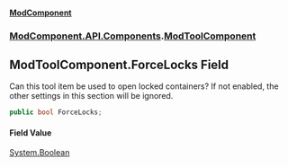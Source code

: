 #### [ModComponent](index.md 'index')
### [ModComponent.API.Components](index.md#ModComponent.API.Components 'ModComponent.API.Components').[ModToolComponent](ModToolComponent.md 'ModComponent.API.Components.ModToolComponent')

## ModToolComponent.ForceLocks Field

Can this tool item be used to open locked containers? If not enabled, the other settings in this section will be ignored.

```csharp
public bool ForceLocks;
```

#### Field Value
[System.Boolean](https://docs.microsoft.com/en-us/dotnet/api/System.Boolean 'System.Boolean')